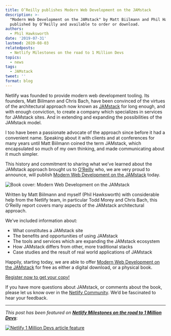 ```yaml
---
title: O’Reilly publishes Modern Web Development on the JAMstack
description: >-
  "Modern Web Development on the JAMstack" by Matt Biilmann and Phil Hawksworth,
  published by O’Reilly and available to order or download.
authors:
  - Phil Hawksworth
date: '2019-07-31'
lastmod: 2020-08-03
relatedposts:
  - Netlify Milestones on the road to 1 Million Devs
topics:
  - news
tags:
  - JAMstack
tweet: ''
format: blog
---
```

Netlify was founded to provide modern web development tooling. Its founders, Matt Biilmann and Chris Bach, have been convinced of the virtues of the architectural approach now known as [JAMstack](https://jamstack.org) for long enough, and with enough conviction, to create a company which specializes in services for JAMstack sites. And in extending and expanding the possibilities of the JAMstack model.

I too have been a passionate advocate of the approach since before it had a convenient name. Speaking about it with clients and at conferences for many years until Matt Biilmann coined the term JAMstack, which encapsulated so much of my own thinking, and made communicating about it much simpler.

This history and commitment to sharing what we’ve learned about the JAMstack approach brought us to [O’Reilly](https://www.oreilly.com/) who, we are very proud to announce, will publish [Modern Web Development on the JAMstack](/oreilly-jamstack) today.



![Book cover: Modern Web Development on the JAMstack](/img/blog/oreilly-book-promo.jpg "Modern Web Development on the JAMstack")

Written by Matt Biilmann and myself (Phil Hawksworth) with considerable help from the Netlify team, in particular Todd Morey and Chris Bach, this O’Reilly report covers many aspects of the JAMstack architectural approach.

We’ve included information about:

* What constitutes a JAMstack site
* The benefits and opportunities of using JAMstack
* The tools and services which are expanding the JAMstack ecosystem
* How JAMstack differs from other, more traditional stacks
* Case studies and the result of real world applications of JAMstack

Happily, starting today, we are able to offer [Modern Web Development on the JAMstack](/oreilly-jamstack) for free as either a digital download, or a physical book.

[Register now to get your copy!](/oreilly-jamstack)

If you have more questions about JAMstack, or comments about the book, please let us know over in the [Netlify Community](https://community.netlify.com). We’d be fascinated to hear your feedback.

---

_This post has been featured on **[Netlify Milestones on the road to 1 Million Devs](https://www.netlify.com/blog/2020/08/03/netlify-milestones-on-the-road-to-1-million-devs/#first-o-reilly-jamstack-book)**_:

[![Netlify 1 Million Devs article feature](/img/blog/featured-on-1-million-devs-banner.png)](https://www.netlify.com/blog/2020/08/03/netlify-milestones-on-the-road-to-1-million-devs/#first-o-reilly-jamstack-book)